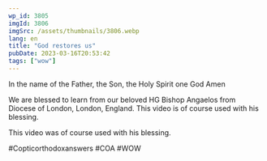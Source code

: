 ```yaml
---
wp_id: 3805
imgId: 3806
imgSrc: /assets/thumbnails/3806.webp
lang: en
title: "God restores us"
pubDate: 2023-03-16T20:53:42
tags: ["wow"]
---
```


<!-- page: 6 -->

<p>In the name of the Father, the Son, the Holy Spirit one God Amen</p>
<p>We are blessed to learn from our beloved HG Bishop Angaelos from Diocese of London, London, England. This video is of course used with his blessing.</p>
<p>This video was of course used with his blessing.</p>
<p>#Copticorthodoxanswers #COA #WOW</p>

